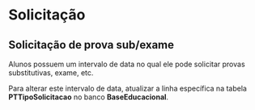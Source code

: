 # Solicitação


## Solicitação de prova sub/exame

Alunos possuem um intervalo de data no qual ele pode solicitar provas substitutivas, exame, etc.

Para alterar este intervalo de data, atualizar a linha específica na tabela **PTTipoSolicitacao** 
no banco **BaseEducacional**.